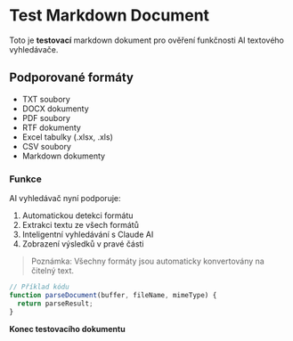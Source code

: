 # Test Markdown Document

Toto je **testovací** markdown dokument pro ověření funkčnosti AI textového vyhledávače.

## Podporované formáty

- TXT soubory
- DOCX dokumenty 
- PDF soubory
- RTF dokumenty
- Excel tabulky (.xlsx, .xls)
- CSV soubory
- Markdown dokumenty

### Funkce

AI vyhledávač nyní podporuje:

1. Automatickou detekci formátu
2. Extrakci textu ze všech formátů
3. Inteligentní vyhledávání s Claude AI
4. Zobrazení výsledků v pravé části

> Poznámka: Všechny formáty jsou automaticky konvertovány na čitelný text.

```javascript
// Příklad kódu
function parseDocument(buffer, fileName, mimeType) {
  return parseResult;
}
```

**Konec testovacího dokumentu**